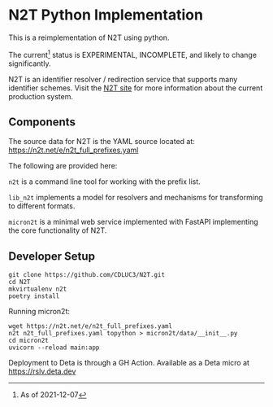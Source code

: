 # N2T Python Implementation

This is a reimplementation of N2T using python.

The current[^1] status is EXPERIMENTAL, INCOMPLETE, and likely to change significantly.

N2T is an identifier resolver / redirection service that supports many identifier 
schemes. Visit the [N2T site](https://n2t.net/e/about.html) for more information 
about the current production system.

## Components

The source data for N2T is the YAML source located at: https://n2t.net/e/n2t_full_prefixes.yaml

The following are provided here:

`n2t` is a command line tool for working with the prefix list.

`lib_n2t` implements a model for resolvers and mechanisms for transforming to different formats.

`micron2t` is a minimal web service implemented with FastAPI implementing the core functionality of N2T.


## Developer Setup

```
git clone https://github.com/CDLUC3/N2T.git
cd N2T
mkvirtualenv n2t
poetry install
```

Running micron2t:

```
wget https://n2t.net/e/n2t_full_prefixes.yaml 
n2t n2t_full_prefixes.yaml topython > micron2t/data/__init__.py
cd micron2t
uvicorn --reload main:app
```

Deployment to Deta is through a GH Action. Available as a Deta micro at https://rslv.deta.dev



[^1]: As of 2021-12-07
